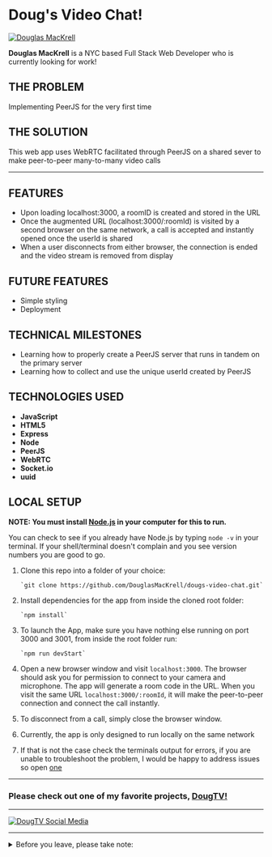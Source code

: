 # Doug's Video Chat!

[![Douglas MacKrell](https://www.douglasmackrell.com/Doug-Portfolio-Social.png)](https://dougmackrell.com)

**Douglas MacKrell** is a NYC based Full Stack Web Developer who is currently looking for work! 

## THE PROBLEM
Implementing PeerJS for the very first time

## THE SOLUTION
This web app uses WebRTC facilitated through PeerJS on a shared sever to make peer-to-peer many-to-many video calls

** **

## FEATURES

* Upon loading localhost:3000, a roomID is created and stored in the URL
* Once the augmented URL (localhost:3000/:roomId) is visited by a second browser on the same network, a call is accepted and instantly opened once the userId is shared
* When a user disconnects from either browser, the connection is ended and the video stream is removed from display

## FUTURE FEATURES

* Simple styling
* Deployment

## TECHNICAL MILESTONES

* Learning how to properly create a PeerJS server that runs in tandem on the primary server
* Learning how to collect and use the unique userId created by PeerJS

## TECHNOLOGIES USED

* **JavaScript**
* **HTML5**
* **Express**
* **Node**
* **PeerJS**
* **WebRTC**
* **Socket.io**
* **uuid**

## LOCAL SETUP

**NOTE: You must install [Node.js](https://nodejs.org) in your computer for this to run.**

You can check to see if you already have Node.js by typing `node -v` in your terminal. If your shell/terminal doesn't complain and you see version numbers you are good to go.

1. Clone this repo into a folder of your choice:

       `git clone https://github.com/DouglasMacKrell/dougs-video-chat.git`

2. Install dependencies for the app from inside the cloned root folder:

       `npm install`

3. To launch the App, make sure you have nothing else running on port 3000 and 3001, from inside the root folder run:

       `npm run devStart`

4. Open a new browser window and visit `localhost:3000`. The browser should ask you for permission to connect to your camera and microphone. The app will generate a room code in the URL. When you visit the same URL `localhost:3000/:roomId`, it will make the peer-to-peer connection and connect the call instantly.

5. To disconnect from a call, simply close the browser window.

6. Currently, the app is only designed to run locally on the same network

7. If that is not the case check the terminals output for errors, if you are unable to troubleshoot the problem, I would be happy to address issues so open [one](/issues)

---

### Please check out one of my favorite projects, [DougTV!](https://dougtv.herokuapp.com)

---

[![DougTV Social Media](https://dougtv.herokuapp.com/DougTV-Social.png)](https://dougtv.herokuapp.com)

---

<details>
    <summary>
        Before you leave, please take note:
    </summary>

You're the best! Thank you for visiting!

Please give this project a star and be sure to check out my [YouTube Channel](https://youtube.com/BigMacKrell)!

</details>
